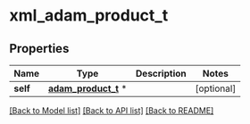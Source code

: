 # xml_adam_product_t

## Properties
Name | Type | Description | Notes
------------ | ------------- | ------------- | -------------
**self** | [**adam_product_t**](adam_product.md) \* |  | [optional] 

[[Back to Model list]](../README.md#documentation-for-models) [[Back to API list]](../README.md#documentation-for-api-endpoints) [[Back to README]](../README.md)


